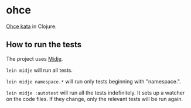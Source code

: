 # ohce

[Ohce kata](http://garajeando.blogspot.com.es/2016/05/the-ohce-kata-short-and-simple-exercise.html) in Clojure.

## How to run the tests

The project uses [Midje](https://github.com/marick/Midje/).

`lein midje` will run all tests.

`lein midje namespace.*` will run only tests beginning with "namespace.".

`lein midje :autotest` will run all the tests indefinitely. It sets up a
watcher on the code files. If they change, only the relevant tests will be
run again.
